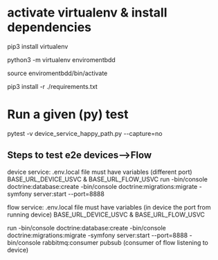 # activate virtualenv & install dependencies

pip3 install virtualenv

python3 -m virtualenv enviromentbdd

source enviromentbdd/bin/activate

pip3 install -r ./requirements.txt

# Run a given (py) test

pytest -v device_service_happy_path.py --capture=no

Steps to test e2e devices-->Flow
--------------------------------

device service:
.env.local file must have variables (different port)
BASE_URL_DEVICE_USVC & BASE_URL_FLOW_USVC
run 
-bin/console doctrine:database:create 
-bin/console doctrine:migrations:migrate
-symfony server:start --port=8888

flow service: 
.env.local file must have variables (in device the port from running device)
BASE_URL_DEVICE_USVC & BASE_URL_FLOW_USVC

run 
-bin/console doctrine:database:create 
-bin/console doctrine:migrations:migrate
-symfony server:start --port=8888
-bin/console rabbitmq:consumer pubsub (consumer of flow listening to device)


